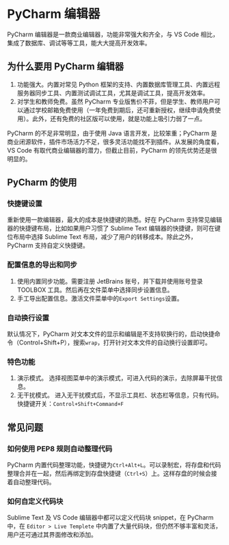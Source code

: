 # PyCharm 编辑器

PyCharm 编辑器是一款商业编辑器，功能非常强大和齐全，与 VS Code 相比，集成了数据库、调试等等工具，能大大提高开发效率。

## 为什么要用 PyCharm 编辑器

1. 功能强大。内置对常见 Python 框架的支持、内置数据库管理工具、内置远程服务器同步工具、内置测试调试工具，尤其是调试工具，提高开发效率。
1. 对学生和教师免费。虽然 PyCharm 专业版售价不菲，但是学生、教师用户可以通过学校邮箱免费使用（一年免费到期后，还可重新授权，继续申请免费使用）。此外，还有免费的社区版可以使用，就是功能上吸引力弱了一点。

PyCharm 的不足非常明显，由于使用 Java 语言开发，比较笨重；PyCharm 是商业闭源软件，插件市场活力不足，很多灵活功能找不到插件。从发展的角度看，VS Code 有取代商业编辑器的潜力，但截止目前，PyCharm 
的领先优势还是很明显的。

## PyCharm 的使用

### 快捷键设置

重新使用一款编辑器，最大的成本是快捷键的熟悉。好在 PyCharm 支持常见编辑器的快捷键布局，比如如果用户习惯了 Sublime Text 编辑器的快捷键，则可在键位布局中选择 Sublime Text 布局，减少了用户的转移成本。除此之外，PyCharm 支持自定义快捷键。

### 配置信息的导出和同步

1. 使用内置同步功能。需要注册 JetBrains 账号，并下载并使用账号登录 TOOLBOX 工具。然后再在文件菜单中选择同步设置信息。
2. 手工导出配置信息。激活文件菜单中的`Export Settings`设置。

### 自动换行设置

默认情况下，PyCharm 对文本文件的显示和编辑是不支持软换行的，启动快捷命令（Control+Shift+P），搜索`wrap`，打开针对文本文件的自动换行设置即可。

### 特色功能

1. 演示模式。 选择视图菜单中的演示模式，可进入代码的演示，去除屏幕干扰信息。
1. 无干扰模式。 进入无干扰模式后，不显示工具栏、状态栏等信息，只有代码。快捷键开关：`Control+Shift+Command+F`

## 常见问题

### 如何使用 PEP8 规则自动整理代码

PyCharm 内置代码整理功能，快捷键为`Ctrl+Alt+L`。可以录制宏，将存盘和代码整理合并在一起，然后再绑定到存盘快捷键（`Ctrl+S`）上。这样存盘的时候会接着自动整理代码。

### 如何自定义代码块

Sublime Text 及 VS Code 编辑器中都可以定义代码块 snippet，在 PyCharm 中，在 `Editor > Live Templete` 中内置了大量代码块，但仍然不够丰富和灵活，用户还可通过其界面修改和添加。
